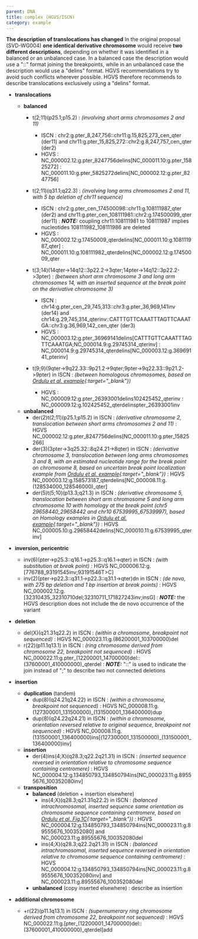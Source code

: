 ```yaml
---
parent: DNA
title: complex (HGVS/ISCN)
category: example
---
```


**The description of translocations has changed**
In the original proposal (SVD-WG004) **one identical derivative chromosome** would receive **two different descriptions**, depending on whether it was identified in a balanced or an unbalanced case. In a balanced case the description would use a "::" format joining the breakpoints, while in an unbalanced case the description would use a "delins" format. HGVS recommendations try to avoid such conflicts wherever possible. HGVS therefore recommends to describe translocations exclusively using a "delins" format. 

*	**translocations**
	*	**balanced**
		*	t(2;11)(p25.1;p15.2)
		:	_(involving short arms chromosomes 2 and 11)_
			*	ISCN
			:	chr2:g.pter\_8,247,756::chr11:g.15,825,273\_cen\_qter (der11) and chr11:g.pter\_15,825,272::chr2:g.8,247,757\_cen\_qter (der2)
			*	HGVS
			:	NC_000002.12:g.pter_8247756delins[NC_000011.10:g.pter_15825272]
			:	NC_000011.10:g.pter_5825272delins[NC_000002.12:g.pter_8247756]
		*	t(2;11)(q31.1;q22.3)
		:	_(involving long arms chromosomes 2 and 11, with 5 bp deletion of chr11 sequence)_
			*	ISCN
			:	chr2:g.pter\_cen\_174500098::chr11:g.108111987\_qter (der2) and chr11:g.pter\_cen\_108111981::chr2:g.174500099\_qter  (der11)
			:	_**NOTE:**_	coupling chr11:108111981 to 108111987 implies nucleotides 108111982\_108111986 are deleted
			*	HGVS
			:	NC_000002.12:g.17450009_qterdelins[NC_000011.10:g.108111987_qter]
			:	NC_000011.10:g.108111982_qterdelins[NC_000002.12:g.17450009_qter
		*	t(3;14)(14qter->14q12::3p22.2->3qter;14pter->14q12::3p22.2->3pter)
		:	_(between short arm chromosome 3 and long arm chromosomes 14, with an inserted sequence at the break point on the derivative chromosome 3)_
			*	ISCN
			:	chr14:g.pter\_cen\_29,745,313::chr3:g.pter\_36,969,141inv (der14) and chr14:g.29,745,314\_qterinv::CATTTGTTCAAATTTAGTTCAAATGA::chr3:g.36,969,142\_cen\_qter (der3)
			*	HGVS
			:	NC_000003.12:g.pter_36969141delins[CATTTGTTCAAATTTAGTTCAAATGA;NC_000014.9:g.29745314_qterinv]
			:	NC_000014.9:g.29745314_qterdelins[NC_000003.12:g.36969141_pterinv] 

		*	t(9;9)(9qter->9q22.33::9p21.2->9qter;9pter->9q22.33::9p21.2->9pter) in ISCN
		:	_(between homologous chromosomes, based on [Ordulu et al. example](https://www.cell.com/ajhg/fulltext/S0002-9297(14)00172-4){:target="\_blank"})_
			*	HGVS
			:	NC_000009.12:g.pter_26393001delins102425452_qterinv
			:	NC_000009.12:g.102425452_qterdelinspter_26393001inv
	*	**unbalanced**
		*	der(2)t(2;11)(p25.1;p15.2) in ISCN
		:	_(derivative chromosome 2, translocation between short arms chromosomes 2 and 11)_
		:	HGVS NC\_000002.12:g.pter\_8247756delins[NC\_000011.10:g.pter\_15825266]
		*	der(3)(3pter->3q25.32::8q24.21->8qter) in ISCN
		:	_(derivative chromosome 3, translocation between long arms chromosomes 3 and 8, with an estimated nucleotide range for the break point on chromosome 8, based on uncertain break point localization example from [Ordulu et al. example](https://www.cell.com/ajhg/fulltext/S0002-9297(14)00172-4){:target="\_blank"})_
		:	HGVS NC\_000003.12:g.158573187\_qterdelins[NC\_000008.11:g.(128534000\_128546000)\_qter]
		*	der(5)t(5;10)(p13.3;q21.3) in ISCN
		:	_(derivative chromosome 5, translocation between short arm chromosome 5 and long arm chromosome 10 with homology at the break point (chr5 29658440\_29658442 and chr10 67539995\_67539997), based on Homology examples in [Ordulu et al. example](https://www.cell.com/ajhg/fulltext/S0002-9297(14)00172-4){:target="\_blank"})_
		:	HGVS NC\_000005.10:g.29658442delins[NC\_000010.11:g.67539995\_qterinv]

*	**inversion, pericentric**
	*	inv(6)(pter->p25.3::q16.1->p25.3::q16.1->qter) in ISCN
	:	_(with substitution at break point)_
	:	HGVS NC\_000006.12:g.[776788\_93191545inv;93191546T>C]
	*	inv(2)(pter->p22.3::q31.1->p22.3::q31.1->qter)dn in ISCN
	:	_(de novo, with 275 bp deletion and 1 bp insertion at break points)_
	:	HGVS NC\_000002.12:g.[32310435\_32310710del;32310711\_171827243inv;insG]
	:	_**NOTE:**_	the HGVS description does not include the de novo occurrence of the variant
*	**deletion**
	*	del(X)(q21.31q22.2) in ISCN
	:	_(within a chromosome, breakpoint not sequenced)_
	:	HGVS NC_000023.11:g.(86200001\_103700000)del
	*	r(22)(p11.1q13.1) in ISCN
	:	_(ring chromosome derived from chromosome 22, breakpoint not sequenced)_
	:	HGVS NC\_000022.11:g.pter\_(12200001\_14700000)del::(37600001\_410000000)\_qterdel
	:	_**NOTE:**_	"::" is used to indicate the join instead of ";" to describe two not connected deletions
*	**insertion**
	*	**duplication**  (tandem)
		*	dup(8)(q24.21q24.22) in ISCN
		:	_(within a chromosome, breakpoint not sequenced)_
		:	HGVS NC\_000008.11:g.(127300001\_131500000)\_(131500001\_136400000)dup
		*	dup(8)(q24.22q24.21) in ISCN
		:	_(within a chromosome, orientation reversed relative to original sequence, breakpoint not sequenced)_
		:	HGVS NC\_000008.11:g.(131500001\_136400000)ins[(127300001\_131500000)\_(131500001\_136400000)inv]
	*	**insertion**
		*	der(4)ins(4;X)(q28.3;q22.2q21.31) in ISCN
		:	_(inserted sequence reversed in orientation relative to chromosome sequence containing centromere)_
		:	HGVS NC\_000004.12:g.134850793\_134850794ins[NC\_000023.11:g.89555676\_100352080inv]
	*	**transposition**
		*	**balanced**  (deletion + insertion elsewhere)
			*	ins(4;X)(q28.3;q21.31q22.2) in ISCN
			:	_(balanced intrachromosomal, inserted sequence same orientation as chromosome sequence containing centromere, based on [Ordulu et al. Fig.1C](https://www.cell.com/ajhg/fulltext/S0002-9297(14)00172-4){:target="\_blank"})_
			:	HGVS NC\_000004.12:g.134850793\_134850794ins[NC\_000023.11:g.89555676\_100352080] and NC\_000023.11:g.89555676\_100352080del
			*	ins(4;X)(q28.3;q22.2q21.31) in ISCN
			:	_(balanced intrachromosomal, inserted sequence reversed in orientation relative to chromosome sequence containing centromere)_
			:	HGVS NC\_000004.12:g.134850793\_134850794ins[NC\_000023.11:g.89555676\_100352080inv] and NC\_000023.11:g.89555676\_100352080del
		*	**unbalanced**  (copy inserted elsewhere)
			:	describe as insertion
*	**additional chromosome**
	*	+r(22)(p11.1q13.1) in ISCN
	:	_(supernumerary ring chromosome derived from chromosome 22, breakpoint not sequenced)_
	:	HGVS NC\_000022.11:g.[pter\_(12200001\_14700000)del::(37600001\_410000000)\_qterdel]add
